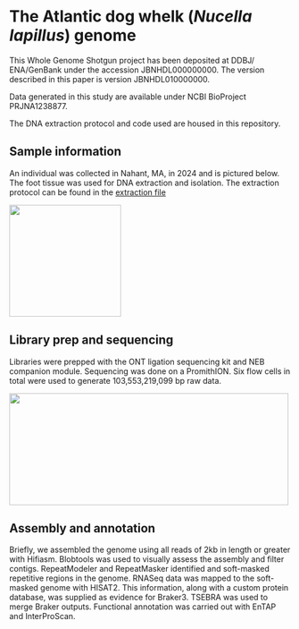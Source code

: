 # The Atlantic dog whelk (_Nucella lapillus_) genome

This Whole Genome Shotgun project has been deposited at DDBJ/ ENA/GenBank under the accession JBNHDL000000000. The version described in this paper is version JBNHDL010000000.  

Data generated in this study are available under NCBI BioProject PRJNA1238877. 

The DNA extraction protocol and code used are housed in this repository. 

## Sample information 
An individual was collected in Nahant, MA, in 2024 and is pictured below. The foot tissue was used for DNA extraction and isolation. The extraction protocol can be found in the [extraction file](https://github.com/meghanclownfish/Nucella-lapillus-genome/tree/6ee388e96acaa53040e682a8f8f69fad87a258cc/extraction)  

<img src="https://github.com/meghanclownfish/snail-DNA-extractions/assets/78237587/2455c8bc-c58e-4127-9c2b-5f94616deefb" width="200" height="200">


## Library prep and sequencing 

Libraries were prepped with the ONT ligation sequencing kit and NEB companion module. Sequencing was done on a PromithION. Six flow cells in total were used to generate 103,553,219,099 bp raw data.

<img src="https://github.com/user-attachments/assets/7ef08c7c-550f-4c68-bed8-1c2788dff560" width="500" height="200">



## Assembly and annotation

Briefly, we assembled the genome using all reads of 2kb in length or greater with Hifiasm. Blobtools was used to visually assess the assembly and filter contigs. RepeatModeler and RepeatMasker identified and soft-masked repetitive regions in the genome. RNASeq data was mapped to the soft-masked genome with HISAT2. This information, along with a custom protein database, was supplied as evidence for Braker3. TSEBRA was used to merge Braker outputs. Functional annotation was carried out with EnTAP and InterProScan.  

 
